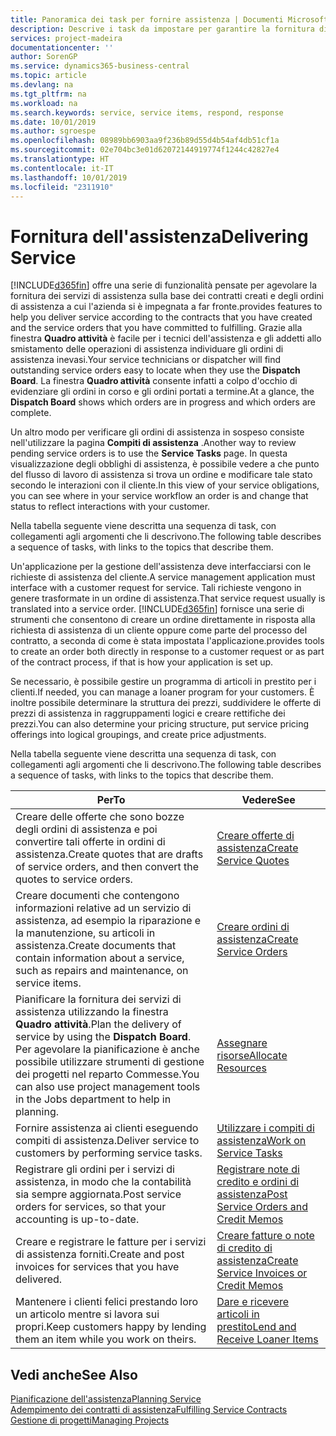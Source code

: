 ```yaml
---
title: Panoramica dei task per fornire assistenza | Documenti Microsoft
description: Descrive i task da impostare per garantire la fornitura di un servizio di qualità e il rispetto degli accordi con i clienti.
services: project-madeira
documentationcenter: ''
author: SorenGP
ms.service: dynamics365-business-central
ms.topic: article
ms.devlang: na
ms.tgt_pltfrm: na
ms.workload: na
ms.search.keywords: service, service items, respond, response
ms.date: 10/01/2019
ms.author: sgroespe
ms.openlocfilehash: 08989bb6903aa9f236b89d55d4b54af4db51cf1a
ms.sourcegitcommit: 02e704bc3e01d62072144919774f1244c42827e4
ms.translationtype: HT
ms.contentlocale: it-IT
ms.lasthandoff: 10/01/2019
ms.locfileid: "2311910"
---
```

# <a name="delivering-service"></a><span data-ttu-id="591d8-103">Fornitura dell'assistenza</span><span class="sxs-lookup"><span data-stu-id="591d8-103">Delivering Service</span></span>
[!INCLUDE[d365fin](includes/d365fin_md.md)] <span data-ttu-id="591d8-104">offre una serie di funzionalità pensate per agevolare la fornitura dei servizi di assistenza sulla base dei contratti creati e degli ordini di assistenza a cui l'azienda si è impegnata a far fronte.</span><span class="sxs-lookup"><span data-stu-id="591d8-104">provides features to help you deliver service according to the contracts that you have created and the service orders that you have committed to fulfilling.</span></span> <span data-ttu-id="591d8-105">Grazie alla finestra **Quadro attività** è facile per i tecnici dell'assistenza e gli addetti allo smistamento delle operazioni di assistenza individuare gli ordini di assistenza inevasi.</span><span class="sxs-lookup"><span data-stu-id="591d8-105">Your service technicians or dispatcher will find outstanding service orders easy to locate when they use the **Dispatch Board**.</span></span> <span data-ttu-id="591d8-106">La finestra **Quadro attività** consente infatti a colpo d'occhio di evidenziare gli ordini in corso e gli ordini portati a termine.</span><span class="sxs-lookup"><span data-stu-id="591d8-106">At a glance, the **Dispatch Board** shows which orders are in progress and which orders are complete.</span></span>  
  
<span data-ttu-id="591d8-107">Un altro modo per verificare gli ordini di assistenza in sospeso consiste nell'utilizzare la pagina **Compiti di assistenza** .</span><span class="sxs-lookup"><span data-stu-id="591d8-107">Another way to review pending service orders is to use the **Service Tasks** page.</span></span> <span data-ttu-id="591d8-108">In questa visualizzazione degli obblighi di assistenza, è possibile vedere a che punto del flusso di lavoro di assistenza si trova un ordine e modificare tale stato secondo le interazioni con il cliente.</span><span class="sxs-lookup"><span data-stu-id="591d8-108">In this view of your service obligations, you can see where in your service workflow an order is and change that status to reflect interactions with your customer.</span></span>  
  
<span data-ttu-id="591d8-109">Nella tabella seguente viene descritta una sequenza di task, con collegamenti agli argomenti che li descrivono.</span><span class="sxs-lookup"><span data-stu-id="591d8-109">The following table describes a sequence of tasks, with links to the topics that describe them.</span></span>   

<span data-ttu-id="591d8-110">Un'applicazione per la gestione dell'assistenza deve interfacciarsi con le richieste di assistenza del cliente.</span><span class="sxs-lookup"><span data-stu-id="591d8-110">A service management application must interface with a customer request for service.</span></span> <span data-ttu-id="591d8-111">Tali richieste vengono in genere trasformate in un ordine di assistenza.</span><span class="sxs-lookup"><span data-stu-id="591d8-111">That service request usually is translated into a service order.</span></span> [!INCLUDE[d365fin](includes/d365fin_md.md)] <span data-ttu-id="591d8-112">fornisce una serie di strumenti che consentono di creare un ordine direttamente in risposta alla richiesta di assistenza di un cliente oppure come parte del processo del contratto, a seconda di come è stata impostata l'applicazione.</span><span class="sxs-lookup"><span data-stu-id="591d8-112">provides tools to create an order both directly in response to a customer request or as part of the contract process, if that is how your application is set up.</span></span>  
  
<span data-ttu-id="591d8-113">Se necessario, è possibile gestire un programma di articoli in prestito per i clienti.</span><span class="sxs-lookup"><span data-stu-id="591d8-113">If needed, you can manage a loaner program for your customers.</span></span> <span data-ttu-id="591d8-114">È inoltre possibile determinare la struttura dei prezzi, suddividere le offerte di prezzi di assistenza in raggruppamenti logici e creare rettifiche dei prezzi.</span><span class="sxs-lookup"><span data-stu-id="591d8-114">You can also determine your pricing structure, put service pricing offerings into logical groupings, and create price adjustments.</span></span>  
  
<span data-ttu-id="591d8-115">Nella tabella seguente viene descritta una sequenza di task, con collegamenti agli argomenti che li descrivono.</span><span class="sxs-lookup"><span data-stu-id="591d8-115">The following table describes a sequence of tasks, with links to the topics that describe them.</span></span>   
  
|<span data-ttu-id="591d8-116">**Per**</span><span class="sxs-lookup"><span data-stu-id="591d8-116">**To**</span></span>|<span data-ttu-id="591d8-117">**Vedere**</span><span class="sxs-lookup"><span data-stu-id="591d8-117">**See**</span></span>|  
|------------|-------------|  
|<span data-ttu-id="591d8-118">Creare delle offerte che sono bozze degli ordini di assistenza e poi convertire tali offerte in ordini di assistenza.</span><span class="sxs-lookup"><span data-stu-id="591d8-118">Create quotes that are drafts of service orders, and then convert the quotes to service orders.</span></span>|[<span data-ttu-id="591d8-119">Creare offerte di assistenza</span><span class="sxs-lookup"><span data-stu-id="591d8-119">Create Service Quotes</span></span>](service-how-to-create-service-quotes.md)|
|<span data-ttu-id="591d8-120">Creare documenti che contengono informazioni relative ad un servizio di assistenza, ad esempio la riparazione e la manutenzione, su articoli in assistenza.</span><span class="sxs-lookup"><span data-stu-id="591d8-120">Create documents that contain information about a service, such as repairs and maintenance, on service items.</span></span>|[<span data-ttu-id="591d8-121">Creare ordini di assistenza</span><span class="sxs-lookup"><span data-stu-id="591d8-121">Create Service Orders</span></span>](service-how-to-create-service-orders.md)|
|<span data-ttu-id="591d8-122">Pianificare la fornitura dei servizi di assistenza utilizzando la finestra **Quadro attività**.</span><span class="sxs-lookup"><span data-stu-id="591d8-122">Plan the delivery of service by using the **Dispatch Board**.</span></span> <span data-ttu-id="591d8-123">Per agevolare la pianificazione è anche possibile utilizzare strumenti di gestione dei progetti nel reparto Commesse.</span><span class="sxs-lookup"><span data-stu-id="591d8-123">You can also use project management tools in the Jobs department to help in planning.</span></span>|[<span data-ttu-id="591d8-124">Assegnare risorse</span><span class="sxs-lookup"><span data-stu-id="591d8-124">Allocate Resources</span></span>](service-how-to-allocate-resources.md)|  
|<span data-ttu-id="591d8-125">Fornire assistenza ai clienti eseguendo compiti di assistenza.</span><span class="sxs-lookup"><span data-stu-id="591d8-125">Deliver service to customers by performing service tasks.</span></span>|[<span data-ttu-id="591d8-126">Utilizzare i compiti di assistenza</span><span class="sxs-lookup"><span data-stu-id="591d8-126">Work on Service Tasks</span></span>](service-how-to-work-on-service-tasks.md)|  
|<span data-ttu-id="591d8-127">Registrare gli ordini per i servizi di assistenza, in modo che la contabilità sia sempre aggiornata.</span><span class="sxs-lookup"><span data-stu-id="591d8-127">Post service orders for services, so that your accounting is up-to-date.</span></span>|[<span data-ttu-id="591d8-128">Registrare note di credito e ordini di assistenza</span><span class="sxs-lookup"><span data-stu-id="591d8-128">Post Service Orders and Credit Memos</span></span>](service-how-to-post-service-orders.md)|  
|<span data-ttu-id="591d8-129">Creare e registrare le fatture per i servizi di assistenza forniti.</span><span class="sxs-lookup"><span data-stu-id="591d8-129">Create and post invoices for services that you have delivered.</span></span>|[<span data-ttu-id="591d8-130">Creare fatture o note di credito di assistenza</span><span class="sxs-lookup"><span data-stu-id="591d8-130">Create Service Invoices or Credit Memos</span></span>](service-how-create-invoices.md)|  
|<span data-ttu-id="591d8-131">Mantenere i clienti felici prestando loro un articolo mentre si lavora sui propri.</span><span class="sxs-lookup"><span data-stu-id="591d8-131">Keep customers happy by lending them an item while you work on theirs.</span></span>| [<span data-ttu-id="591d8-132">Dare e ricevere articoli in prestito</span><span class="sxs-lookup"><span data-stu-id="591d8-132">Lend and Receive Loaner Items</span></span>](service-how-to-lend-receive-loaners.md)|
  
## <a name="see-also"></a><span data-ttu-id="591d8-133">Vedi anche</span><span class="sxs-lookup"><span data-stu-id="591d8-133">See Also</span></span>  
[<span data-ttu-id="591d8-134">Pianificazione dell'assistenza</span><span class="sxs-lookup"><span data-stu-id="591d8-134">Planning Service</span></span>](service-plan-service.md)  
[<span data-ttu-id="591d8-135">Adempimento dei contratti di assistenza</span><span class="sxs-lookup"><span data-stu-id="591d8-135">Fulfilling Service Contracts</span></span>](service-fulfill-service-contracts.md)  
[<span data-ttu-id="591d8-136">Gestione di progetti</span><span class="sxs-lookup"><span data-stu-id="591d8-136">Managing Projects</span></span>](projects-manage-projects.md)  
